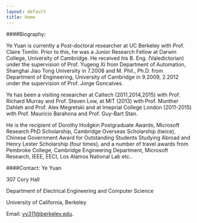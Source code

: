 ```yaml
---
layout: default
title: Home
---
```


####Biography:

Ye Yuan is currently a Post-doctoral researcher at UC Berkeley with Prof. Claire Tomlin. Prior to this, he was a Junior Research Fellow at Darwin College, University of Cambridge. He received his B. Eng. (Valedictorian) under the supervision of Prof. Yugeng Xi from Department of Automation, Shanghai Jiao Tong University in 7.2008 and M. Phil., Ph.D. from Department of Engineering, University of Cambridge in 9.2009, 2.2012 under the supervision of Prof. Jorge Goncalves. 

Ye has been a visiting researcher at Caltech (2011,2014,2015) with Prof. Richard Murray and Prof. Steven Low, at MIT (2013) with Prof. Munther Dahleh and Prof. Alex Megretski and at Imeprial College London (2011-2015) with Prof. Mauricio Barahona and Prof. Guy-Bart Stan. 

He is the recipient of Dorothy Hodgkin Postgraduate Awards, Microsoft Research PhD Scholarship, Cambridge Overseas Scholarship (twice), Chinese Government Award for Outstanding Students Studying Abroad and Henry Lester Scholarship (four times), and a number of travel awards from Pembroke College, Cambridge Engineering Department, Microsoft Research, IEEE, EECI, Los Alamos National Lab etc..



####Contact:
Ye Yuan

307 Cory Hall 

Department of Electrical Engineering and Computer Science

University of California, Berkeley

Email: yy311@berkeley.edu.

